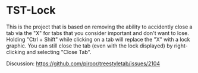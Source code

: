 # TST-Lock

This is the project that is based on removing the ability to accidently close a tab via the "X" for tabs that you consider important and don't want to lose.  Holding "Ctrl + Shift" while clicking on a tab will replace the "X" with a lock graphic.  You can still close the tab (even with the lock displayed) by right-clicking and selecting "Close Tab".

Discussion: https://github.com/piroor/treestyletab/issues/2104
